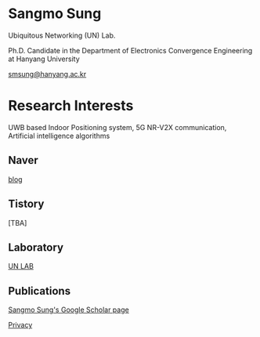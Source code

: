 # Sangmo Sung

Ubiquitous Networking (UN) Lab.

Ph.D. Candidate in the Department of Electronics Convergence Engineering at Hanyang University

smsung@hanyang.ac.kr

# Research Interests

UWB based Indoor Positioning system, 5G NR-V2X communication,
Artificial intelligence algorithms

## Naver
[blog](https://blog.naver.com/sapitquireputat)

## Tistory
[TBA]

## Laboratory
[UN LAB](http://unlab.hanyang.ac.kr)

## Publications
[Sangmo Sung's Google Scholar page](https://scholar.google.com/citations?view_op=list_works&hl=ko&authuser=1&user=--q2aSkAAAAJ)


[Privacy](https://sangmosung.github.io/home/privacy)
